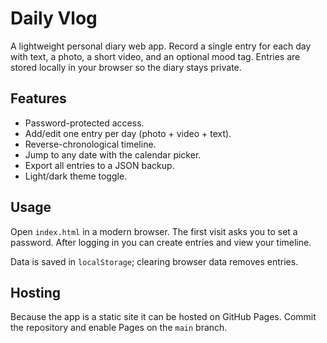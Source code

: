 # Daily Vlog

A lightweight personal diary web app. Record a single entry for each day with text, a photo, a short video, and an optional mood tag. Entries are stored locally in your browser so the diary stays private.

## Features
- Password-protected access.
- Add/edit one entry per day (photo + video + text).
- Reverse-chronological timeline.
- Jump to any date with the calendar picker.
- Export all entries to a JSON backup.
- Light/dark theme toggle.

## Usage
Open `index.html` in a modern browser. The first visit asks you to set a password. After logging in you can create entries and view your timeline.

Data is saved in `localStorage`; clearing browser data removes entries.

## Hosting
Because the app is a static site it can be hosted on GitHub Pages. Commit the repository and enable Pages on the `main` branch.
